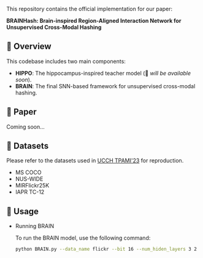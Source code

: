 This repository contains the official implementation for our paper:

**BRAINHash: Brain-inspired Region-Aligned Interaction Network for Unsupervised Cross-Modal Hashing**

## 🧠 Overview

This codebase includes two main components:

- **HIPPO**: The hippocampus-inspired teacher model (🚧 *will be available soon*).
- **BRAIN**: The final SNN-based framework for unsupervised cross-modal hashing.

## 📄 Paper

Coming soon...

## 📁 Datasets

Please refer to the datasets used in [UCCH TPAMI'23](https://github.com/penghu-cs/UCCH/tree/main) for reproduction.

- MS COCO
- NUS-WIDE
- MIRFlickr25K
- IAPR TC-12

## 🚀 Usage

- Running BRAIN

  To run the BRAIN model, use the following command:
  
  ```bash
  python BRAIN.py --data_name flickr --bit 16 --num_hiden_layers 3 2 4 2 2 1 --max_epochs 300 --train_batch_size 256 --log_name BRAIN --lr 0.0001 --resume vgg11_16_best_flickr_checkpoint.t7 --margin1 0.5 --margin2 0.5 --margin3 0.5 --time_enc1 0.06 --time_enc2 0.09

